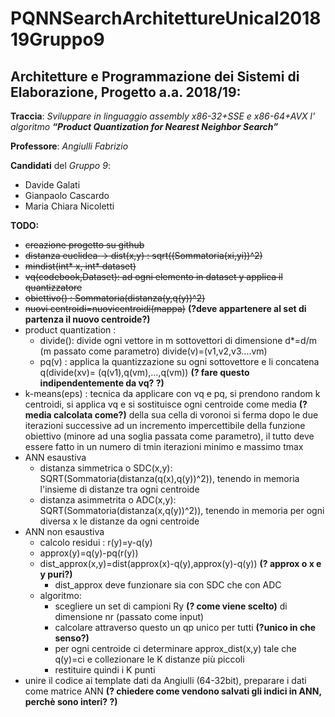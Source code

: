 # PQNNSearchArchitettureUnical201819Gruppo9

## Architetture e Programmazione dei Sistemi di Elaborazione, Progetto a.a. 2018/19:

**Traccia**: *Sviluppare in linguaggio assembly x86-32+SSE e x86-64+AVX l' algoritmo* ***“Product Quantization for Nearest Neighbor Search”***

**Professore**: *Angiulli Fabrizio*

**Candidati** del *Gruppo 9*:

* Davide Galati
* Gianpaolo Cascardo
* Maria Chiara Nicoletti

**TODO:**

* ~~creazione progetto su github~~
* ~~distanza euclidea -> dist(x,y) : sqrt((Sommatoria(xi,yi))^2)~~
* ~~mindist(int* x, int* dataset)~~
* ~~vq(codebook,Dataset): ad ogni elemento in dataset y applica il quantizzatore~~
* ~~obiettivo() :  Sommatoria(distanza(y,q(y))^2)~~
* ~~nuovi centroidi=nuovicentroidi(mappa)~~  **(?deve appartenere al set di partenza il nuovo centroide?)**
* product quantization : 
  * divide(): divide ogni vettore in m sottovettori di dimensione d*=d/m (m passato come parametro)
    divide(v)=(v1,v2,v3....vm)
  * pq(v) : applica la quantizzazione su ogni sottovettore e li concatena 
    q(divide(xv)= (q(v1),q(vm),...,q(vm)) **(? fare questo indipendentemente da vq? ?)** 
* k-means(eps) : tecnica da applicare con vq e pq, si prendono random k centroidi, si applica vq e si sostituisce ogni centroide come media **(?media calcolata come?)** della sua cella di voronoi si ferma dopo le due iterazioni successive ad un incremento impercettibile della funzione obiettivo (minore ad una soglia passata come parametro), il tutto deve essere fatto in un numero di tmin iterazioni minimo e massimo tmax
* ANN esaustiva
  * distanza simmetrica o SDC(x,y): SQRT(Sommatoria(distanza(q(x),q(y))^2)), tenendo in memoria l'insieme di distanze tra ogni centroide
  * distanza asimmetrita o ADC(x,y): SQRT(Sommatoria(distanza(x,q(y))^2)),    tenendo in memoria per ogni diversa x le distanze da ogni centroide
* ANN non esaustiva
  * calcolo residui : r(y)=y-q(y)
  * approx(y)=q(y)-pq(r(y))
  * dist_approx(x,y)=dist(approx(x)-q(y),approx(y)-q(y)) **(? approx o x e y puri?)**
    * dist_approx deve funzionare sia con SDC che con ADC
  * algoritmo:
    * scegliere un set di campioni Ry **(? come viene scelto)** di dimensione nr (passato come input)
    * calcolare attraverso questo un qp unico per tutti **(?unico in che senso?)**
    * per ogni centroide ci determinare approx_dist(x,y) tale che q(y)=ci e collezionare le K distanze più piccoli
    * restituire quindi i K punti
* unire il codice ai template dati da Angiulli (64-32bit), preparare i dati come matrice ANN **(? chiedere come vendono salvati gli indici in ANN, perchè sono interi? ?)**
